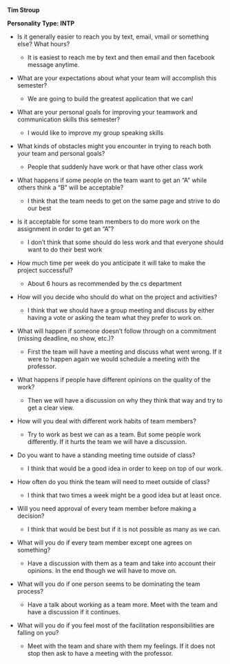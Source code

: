 **Tim Stroup**

**Personality Type: INTP**

* Is it generally easier to reach you by text, email, vmail or something else?  What hours?
    * It is easiest to reach me by text and then email and  then facebook message anytime.

* What are your expectations about what your team will accomplish this semester?
    * We are going to build the greatest application that we can!

* What are your personal goals for improving your teamwork and communication skills this semester?
    * I would like to improve my group speaking skills 

* What kinds of obstacles might you encounter in trying to reach both your team and personal goals?
    * People that suddenly have work or that have other class work

* What happens if some people on the team want to get an “A” while others think a “B” will be acceptable?
    * I think that the team needs to get on the same page and strive to do our best

* Is it acceptable for some team members to do more work on the assignment in order to get an “A”?
    * I don’t think that some should do less work and that everyone should want to do their best work

* How much time per week do you anticipate it will take to make the project successful?
    * About 6 hours as recommended by the cs department

* How will you decide who should do what on the project and activities?
    * I think that we should have a group meeting and discuss by either having a vote or asking the team what they prefer to work on.

* What will happen if someone doesn’t follow through on a commitment (missing deadline, no show, etc.)?
    * First the team will have a meeting and discuss what went wrong. If it were to happen again we would schedule a meeting with the professor.

* What happens if people have different opinions on the quality of the work?
    * Then we will have a discussion on why they think that way and try to get a clear view.

* How will you deal with different work habits of team members?
    * Try to work as best we can as a team. But some people work differently. If it hurts the team we will have a discussion.

* Do you want to have a standing meeting time outside of class?
    * I think that would be a good idea in order to keep on top of our work.

* How often do you think the team will need to meet outside of class?
    * I think that two times a week might be a good idea but at least once.

* Will you need approval of every team member before making a decision?
    * I think that would be best but if it is not possible as many as we can.

* What will you do if every team member except one agrees on something?
    * Have a discussion with them as a team and take into account their opinions. In the end though we will have to move on.

* What will you do if one person seems to be dominating the team process?
    * Have a talk about working as a team more. Meet with the team and have a discussion if it continues.

* What will you do if you feel most of the facilitation responsibilities are falling on you?
    * Meet with the team and share with them my feelings. If it does not stop then ask to have a meeting with the professor. 

